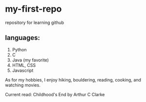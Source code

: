 # my-first-repo
repository for learning github

## languages:
1. Python
2. C
3. Java (my favorite)
4. HTML, CSS
5. Javascript


As for my hobbies, I enjoy hiking, bouldering, reading, cooking, and watching movies.

Current read: Childhood's End by Arthur C Clarke

